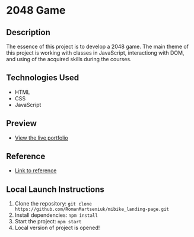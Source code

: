# 2048 Game

## Description
The essence of this project is to develop a 2048 game. The main theme of this project is working with classes in JavaScript, interactiong with DOM, and using of the acquired skills during the courses.

## Technologies Used
- HTML
- CSS
- JavaScript

## Preview
- [View the live portfolio](https://romanmartseniuk.github.io/2048_game/)

## Reference
- [Link to reference](https://play2048.co)

## Local Launch Instructions
1. Clone the repository: `git clone https://github.com/RomanMartseniuk/mibike_landing-page.git`
2. Install dependencies: `npm install`
3. Start the project: `npm start`
4. Local version of project is opened!

